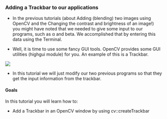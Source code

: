 ### Adding a Trackbar to our applications

* In the previous tutorials (about Adding (blending) two images using OpenCV and the Changing the contrast and brightness of an image!) you might have noted that we needed to give some input to our programs, such as α and beta. We accomplished that by entering this data using the Terminal.

* Well, it is time to use some fancy GUI tools. OpenCV provides some GUI utilities (highgui module) for you. An example of this is a Trackbar.

![](https://docs.opencv.org/Adding_Trackbars_Tutorial_Trackbar.png)

* In this tutorial we will just modify our two previous programs so that they get the input information from the trackbar.

#### Goals

In this tutorial you will learn how to:

* Add a Trackbar in an OpenCV window by using cv::createTrackbar
